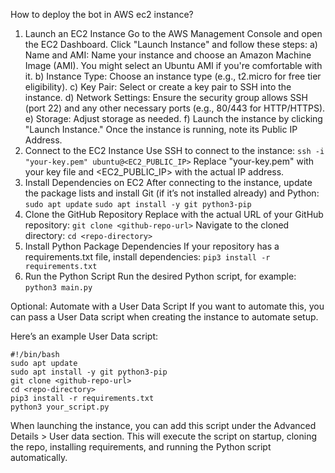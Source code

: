 How to deploy the bot in AWS ec2 instance?

1. Launch an EC2 Instance
    Go to the AWS Management Console and open the EC2 Dashboard.
    Click "Launch Instance" and follow these steps:
    a) Name and AMI: Name your instance and choose an Amazon Machine Image (AMI). You might select an Ubuntu AMI if you're comfortable with it.
    b) Instance Type: Choose an instance type (e.g., t2.micro for free tier eligibility).
    c) Key Pair: Select or create a key pair to SSH into the instance.
    d) Network Settings: Ensure the security group allows SSH (port 22) and any other necessary ports (e.g., 80/443 for HTTP/HTTPS).
    e) Storage: Adjust storage as needed.
    f) Launch the instance by clicking "Launch Instance."
    Once the instance is running, note its Public IP Address.
2.  Connect to the EC2 Instance
    Use SSH to connect to the instance:
    ```ssh -i "your-key.pem" ubuntu@<EC2_PUBLIC_IP>```
    Replace "your-key.pem" with your key file and <EC2_PUBLIC_IP> with the actual IP address.
3.  Install Dependencies on EC2
    After connecting to the instance, update the package lists and install Git (if it’s not installed already) and Python:
    ```sudo apt update```
    ```sudo apt install -y git python3-pip```
4. Clone the GitHub Repository
   Replace <github-repo-url> with the actual URL of your GitHub repository:
   ```git clone <github-repo-url>```
   Navigate to the cloned directory:
   ```cd <repo-directory>```
5. Install Python Package Dependencies
   If your repository has a requirements.txt file, install dependencies:
   ```pip3 install -r requirements.txt```
6. Run the Python Script
   Run the desired Python script, for example:
   ```python3 main.py```

Optional: 
Automate with a User Data Script
If you want to automate this, you can pass a User Data script when creating the instance to automate setup.

Here’s an example User Data script:

```
#!/bin/bash
sudo apt update
sudo apt install -y git python3-pip
git clone <github-repo-url>
cd <repo-directory>
pip3 install -r requirements.txt
python3 your_script.py
```

When launching the instance, you can add this script under the Advanced Details > User data section. This will execute the script on startup, cloning the repo, installing requirements, and running the Python script automatically.